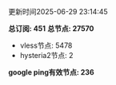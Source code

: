 更新时间2025-06-29 23:14:45

**总订阅: 451**
**总节点: 27570**
- vless节点: 5478
- hysteria2节点: 2

**google ping有效节点: 236**
